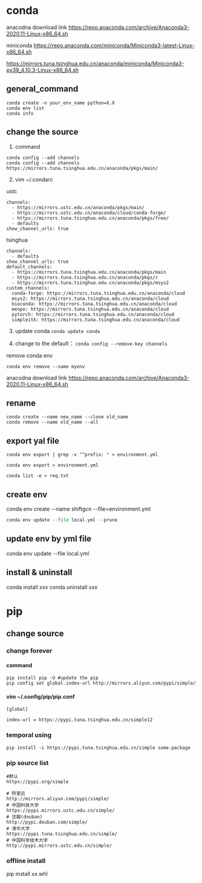 # conda

anacodna download link
https://repo.anaconda.com/archive/Anaconda3-2020.11-Linux-x86_64.sh

miniconda
https://repo.anaconda.com/miniconda/Miniconda3-latest-Linux-x86_64.sh

https://mirrors.tuna.tsinghua.edu.cn/anaconda/miniconda/Miniconda3-py39_4.10.3-Linux-x86_64.sh





## general_command 
```
conda create -n your_env_name python=X.X
conda env list
conda info
```
## change the source 
1. command
```
conda config --add channels
conda config --add channels https://mirrors.tuna.tsinghua.edu.cn/anaconda/pkgs/main/
```
2. vim ~/.condarc



ustc

```
channels:
  - https://mirrors.ustc.edu.cn/anaconda/pkgs/main/
  - https://mirrors.ustc.edu.cn/anaconda/cloud/conda-forge/
  - https://mirrors.tuna.tsinghua.edu.cn/anaconda/pkgs/free/
  - defaults
show_channel_urls: true
```


tsinghua

```
channels:
  - defaults
show_channel_urls: true
default_channels:
  - https://mirrors.tuna.tsinghua.edu.cn/anaconda/pkgs/main
  - https://mirrors.tuna.tsinghua.edu.cn/anaconda/pkgs/r
  - https://mirrors.tuna.tsinghua.edu.cn/anaconda/pkgs/msys2
custom_channels:
  conda-forge: https://mirrors.tuna.tsinghua.edu.cn/anaconda/cloud
  msys2: https://mirrors.tuna.tsinghua.edu.cn/anaconda/cloud
  bioconda: https://mirrors.tuna.tsinghua.edu.cn/anaconda/cloud
  menpo: https://mirrors.tuna.tsinghua.edu.cn/anaconda/cloud
  pytorch: https://mirrors.tuna.tsinghua.edu.cn/anaconda/cloud
  simpleitk: https://mirrors.tuna.tsinghua.edu.cn/anaconda/cloud
```

3. update conda 
```conda update conda ```


4. change to the default：
```conda config --remove-key channels```

remove conda env
```
conda env remove --name myenv
```

anacodna download link
https://repo.anaconda.com/archive/Anaconda3-2020.11-Linux-x86_64.sh



## rename
```
conda create --name new_name --clone old_name
conda remove --name old_name --all
```

## export yal file
```
conda env export | grep -v "^prefix: " > environment.yml

conda env export > environment.yml

conda list -e > req.txt
```

## create env 
conda env create --name shiftgcn --file=environment.yml



```py
conda env update --file local.yml --prune
```




## update env by yml file
conda env update --file local.yml




## install & uninstall
conda install xxx
conda uninstall xxx






# pip

## change source

### change forever
#### command
```
pip install pip -U #update the pip
pip config set global.index-url http://mirrors.aliyun.com/pypi/simple/
```
#### vim ~/.config/pip/pip.conf
```
[global]

index-url = https://pypi.tuna.tsinghua.edu.cn/simple12
```
### temporal using
```
pip install -i https://pypi.tuna.tsinghua.edu.cn/simple some-package
```

### pip source list
```
#默认
https://pypi.org/simple

# 阿里云 
http://mirrors.aliyun.com/pypi/simple/
# 中国科技大学 
https://pypi.mirrors.ustc.edu.cn/simple/
# 豆瓣(douban) 
http://pypi.douban.com/simple/
# 清华大学 
https://pypi.tuna.tsinghua.edu.cn/simple/
# 中国科学技术大学 
http://pypi.mirrors.ustc.edu.cn/simple/
```



### offline install

pip install xx.whl
